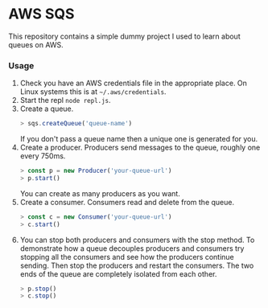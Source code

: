 # AWS SQS

This repository contains a simple dummy project I used to learn about queues on AWS.

### Usage

 1. Check you have an AWS credentials file in the appropriate place.
    On Linux systems this is at `~/.aws/credentials`.
 2. Start the repl `node repl.js`.
 3. Create a queue.
    ```js
    > sqs.createQueue('queue-name')
    ```
    If you don't pass a queue name then a unique one is generated for you.
 4. Create a producer.
    Producers send messages to the queue, roughly one every 750ms.
    ```js
    > const p = new Producer('your-queue-url')
    > p.start()
    ```
    You can create as many producers as you want.
 5. Create a consumer. Consumers read and delete from the queue.
    ```js
    > const c = new Consumer('your-queue-url')
    > c.start()
    ```
 6. You can stop both producers and consumers with the stop method.
    To demonstrate how a queue decouples producers and consumers try stopping all the consumers and see how the producers continue sending.
    Then stop the producers and restart the consumers.
    The two ends of the queue are completely isolated from each other.
    ```js
    > p.stop()
    > c.stop()
    ```
